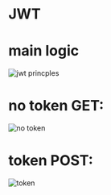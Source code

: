 # JWT

# main logic
![jwt princples](https://github.com/mustafa-senyuz/JWT/assets/113122475/32531dd9-d642-4110-b014-5196054c333a)

# no token GET:
![no token](https://github.com/mustafa-senyuz/JWT/assets/113122475/2208b71c-e44e-48b3-be86-b4af24bd7471)


# token    POST:
![token](https://github.com/mustafa-senyuz/JWT/assets/113122475/c5043dcf-bd54-4bdc-a7d9-e69fc8817bf7)

